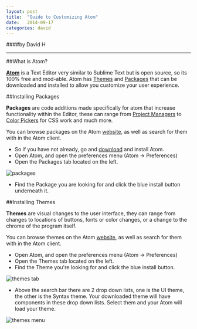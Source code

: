 ```yaml
---
layout: post
title:  "Guide to Customizing Atom"
date:   2014-09-17
categories: david
---
```

####by David H

---

##What is Atom?

[**Atom**](https://atom.io) is a Text Editor very similar to Sublime Text but is open source, so its 100% free and mod-able.
Atom has [Themes](https://atom.io/themes) and [Packages](https://atom.io/packages) that can be downloaded and installed to allow you customize
your user experience.


##Installing Packages

**Packages** are code additions made specifically for atom that increase
functionality within the Editor, these can range from [Project Managers](https://atom.io/packages/project-manager) to
[Color Pickers](https://atom.io/packages/color-picker) for CSS work and much more.

You can browse packages on the Atom [website](https://atom.io/packages), as well as search for them with in the Atom client.

* So if you have not already, go and [download](https://atom.io) and install Atom.
* Open Atom, and open the preferences menu (Atom -> Preferences)
* Open the Packages tab located on the left.

![packages](https://ascendproject.org/participants/portland/david/images/packages.png)

* Find the Package you are looking for and click the blue install button underneath it.


##Installing Themes

**Themes** are visual changes to the user interface, they can range from changes to locations of buttons, fonts or color changes, or a change to the chrome of the program itself.

You can browse themes on the Atom [website](https://atom.io/themes), as well as search for them with in the Atom client.

* Open Atom, and open the preferences menu (Atom -> Preferences)
* Open the Themes tab located on the left.
* Find the Theme you're looking for and click the blue install button.

![themes tab](https://ascendproject.org/participants/portland/david/images/themes1)

* Above the search bar there are 2 drop down lists, one is the UI theme, the other is the Syntax theme. Your downloaded theme will have components in these drop down lists. Select them
and your Atom will load your theme.

![themes menu](https://ascendproject.org/participants/portland/david/images/themes2)
